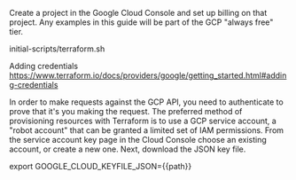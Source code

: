 Create a project in the Google Cloud Console and set up billing on that project. Any examples in this guide will be part of the GCP "always free" tier.

initial-scripts/terraform.sh

Adding credentials
https://www.terraform.io/docs/providers/google/getting_started.html#adding-credentials

In order to make requests against the GCP API, you need to authenticate to prove that it's you making the request. The preferred method of provisioning resources with Terraform is to use a GCP service account, a "robot account" that can be granted a limited set of IAM permissions.
From the service account key page in the Cloud Console choose an existing account, or create a new one. Next, download the JSON key file.

export GOOGLE_CLOUD_KEYFILE_JSON={{path}}


